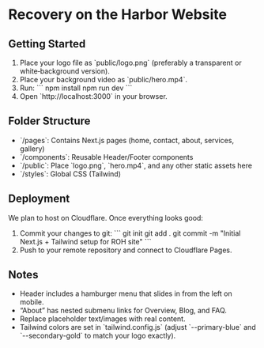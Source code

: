 # Recovery on the Harbor Website

## Getting Started
1. Place your logo file as \`public/logo.png\` (preferably a transparent or white‐background version).
2. Place your background video as \`public/hero.mp4\`.
3. Run:
   \`\`\`
   npm install
   npm run dev
   \`\`\`
4. Open \`http://localhost:3000\` in your browser.

## Folder Structure
- \`/pages\`: Contains Next.js pages (home, contact, about, services, gallery)
- \`/components\`: Reusable Header/Footer components
- \`/public\`: Place \`logo.png\`, \`hero.mp4\`, and any other static assets here
- \`/styles\`: Global CSS (Tailwind)

## Deployment
We plan to host on Cloudflare. Once everything looks good:
1. Commit your changes to git:
   \`\`\`
   git init
   git add .
   git commit -m "Initial Next.js + Tailwind setup for ROH site"
   \`\`\`
2. Push to your remote repository and connect to Cloudflare Pages.

## Notes
- Header includes a hamburger menu that slides in from the left on mobile.
- “About” has nested submenu links for Overview, Blog, and FAQ.
- Replace placeholder text/images with real content.
- Tailwind colors are set in \`tailwind.config.js\` (adjust \`--primary-blue\` and \`--secondary-gold\` to match your logo exactly).
